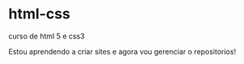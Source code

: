 # html-css
 curso de html 5 e css3

Estou aprendendo a criar sites e agora vou gerenciar o repositorios!